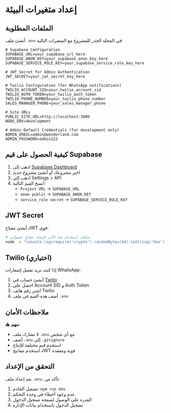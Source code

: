# إعداد متغيرات البيئة

## الملفات المطلوبة

أنشئ ملف `.env` في المجلد الجذر للمشروع مع المتغيرات التالية:

```env
# Supabase Configuration
SUPABASE_URL=your_supabase_url_here
SUPABASE_ANON_KEY=your_supabase_anon_key_here
SUPABASE_SERVICE_ROLE_KEY=your_supabase_service_role_key_here

# JWT Secret for Admin Authentication
JWT_SECRET=your_jwt_secret_key_here

# Twilio Configuration (for WhatsApp notifications)
TWILIO_ACCOUNT_SID=your_twilio_account_sid
TWILIO_AUTH_TOKEN=your_twilio_auth_token
TWILIO_PHONE_NUMBER=your_twilio_phone_number
SALES_MANAGER_PHONE=your_sales_manager_phone

# Site URLs
PUBLIC_SITE_URL=http://localhost:3000
NODE_ENV=development

# Admin Default Credentials (for development only)
ADMIN_EMAIL=admin@wonderland.com
ADMIN_PASSWORD=admin123
```

## كيفية الحصول على قيم Supabase

1. اذهب إلى [Supabase Dashboard](https://supabase.com/dashboard)
2. اختر مشروعك أو أنشئ مشروع جديد
3. اذهب إلى Settings > API
4. انسخ القيم التالية:
   - `Project URL` → `SUPABASE_URL`
   - `anon public` → `SUPABASE_ANON_KEY`
   - `service_role secret` → `SUPABASE_SERVICE_ROLE_KEY`

## JWT Secret

أنشئ مفتاح JWT قوي:
```bash
# يمكنك استخدام هذا الأمر لإنشاء مفتاح عشوائي
node -e "console.log(require('crypto').randomBytes(64).toString('hex'))"
```

## Twilio (اختياري)

إذا كنت تريد تفعيل إشعارات WhatsApp:
1. أنشئ حساب في [Twilio](https://www.twilio.com/)
2. احصل على Account SID و Auth Token
3. اشتر رقم هاتف Twilio
4. أضف هذه القيم في ملف `.env`

## ملاحظات الأمان

⚠️ **مهم:**
- لا تشارك ملف `.env` مع أي شخص
- أضف `.env` إلى `.gitignore`
- استخدم قيم مختلفة للإنتاج
- استخدم مفاتيح JWT قوية ومعقدة

## التحقق من الإعداد

بعد إعداد ملف `.env`، تأكد من:
1. تشغيل الخادم: `npm run dev`
2. عدم وجود أخطاء في وحدة التحكم
3. القدرة على الوصول لصفحة تسجيل الدخول
4. تسجيل الدخول باستخدام بيانات الإدارة
